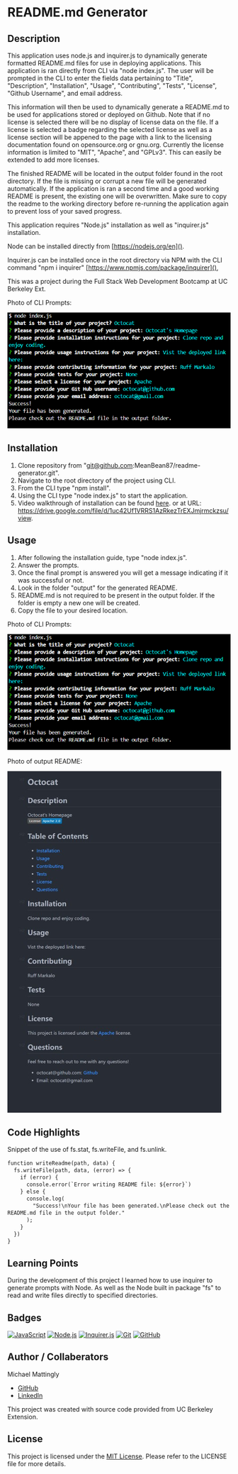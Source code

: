 # README.md Generator

## Description

This application uses node.js and inquirer.js to dynamically generate formatted README.md files for use in deploying applications. This application is ran directly from CLI via "node index.js". The user will be prompted in the CLI to enter the fields data pertaining to "Title", "Description", "Installation", "Usage", "Contributing", "Tests", "License", "Github Username", and email address.

This information will then be used to dynamically generate a README.md to be used for applications stored or deployed on Github. Note that if no license is selected there will be no display of license data on the file.  If a license is selected a badge regarding the selected license as well as a license section will be appened to the page with a link to the licensing documentation found on opensource.org or gnu.org. Currently the license information is limited to "MIT", "Apache", and "GPLv3". This can easily be extended to add more licenses.

The finished README will be located in the output folder found in the root directory. If the file is missing or corrupt a new file will be generated automatically. If the application is ran a second time and a good working README is present, the existing one will be overwritten. Make sure to copy the readme to the working directory before re-running the application again to prevent loss of your saved progress.

This application requires "Node.js" installation as well as "inquirer.js" installation.

Node can be installed directly from [https://nodejs.org/en]().

Inquirer.js can be installed once in the root directory via NPM with the CLI command "npm i inquirer" [https://www.npmjs.com/package/inquirer](), 

This was a project during the Full Stack Web Development Bootcamp at UC Berkeley Ext.

Photo of CLI Prompts:

![1689904247257](image/README/1689904247257.png)

## Installation

1. Clone repository from "git@github.com:MeanBean87/readme-generator.git".
2. Navigate to the root directory of the project using CLI.
3. From the CLI type "npm install".
4. Using the CLI type "node index.js" to start the application.
5. Video walkthrough of installation can be found [here](https://drive.google.com/file/d/1uc42Uf1VRRS1AzRkezTrEXJmjrmckzsu/view).  or at URL: https://drive.google.com/file/d/1uc42Uf1VRRS1AzRkezTrEXJmjrmckzsu/view.

## Usage

1. After following the installation guide, type "node index.js".
2. Answer the prompts.
3. Once the final prompt is answered you will get a message indicating if it was successful or not.
4. Look in the folder "output" for the generated README.
5. README.md is not required to be present in the output folder. If the folder is empty a new one will be created.
6. Copy the file to your desired location.

Photo of CLI Prompts:

![1689904247257](image/README/1689904247257.png)

Photo of output README:

![1689905060579](image/README/1689905060579.png)

## Code Highlights

Snippet of the use of fs.stat, fs.writeFile, and fs.unlink.

```
function writeReadme(path, data) {
  fs.writeFile(path, data, (error) => {
    if (error) {
      console.error(`Error writing README file: ${error}`)
    } else {
      console.log(
        "Success!\nYour file has been generated.\nPlease check out the README.md file in the output folder."
      );
    }
  })
}
```

## Learning Points

During the development of this project I learned how to use inquirer to generate prompts with Node. As well as the Node built in package "fs" to read and write files directly to specified directories.

## Badges

[![JavaScript](https://img.shields.io/badge/JavaScript-ES6-yellow)](https://developer.mozilla.org/en-US/docs/Web/JavaScript)
[![Node.js](https://img.shields.io/badge/Node.js-v18.16.0-green)](https://nodejs.org/)
[![Inquirer.js](https://img.shields.io/badge/Inquirer.js-v9.2.8-blue)](https://www.npmjs.com/package/inquirer)
[![Git](https://img.shields.io/badge/Git-v2.41.0-orange)](https://git-scm.com/)
[![GitHub](https://img.shields.io/badge/GitHub-MeanBean87-lightgrey)](https://github.com/MeanBean87)

## Author / Collaberators

Michael Mattingly

* [GitHub](https://github.com/MeanBean87)
* [LinkedIn](https://www.linkedin.com/in/michael-mattingly-5580b1280/)

This project was created with source code provided from UC Berkeley Extension.

## License

This project is licensed under the [MIT License](./LICENSE). Please refer to the LICENSE file for more details.
